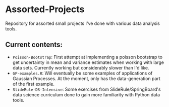 # Assorted-Projects
Repository for assorted small projects I've done with various data analysis tools.

## Current contents:

* `Poisson-Bootstrap`: First attempt at implementing a poisson bootstrap to get uncertainty in mean and variance estimates when working with large data sets. Currently working but considerably slower than I'd like.
* `GP-examples.R`: Will eventually be some examples of applications of Gaussian Processes. At the moment, only has the data-generation part of the first example.
* `SlideRule-DS-Intensive`: Some exercises from SlideRule/SpringBoard's data science curriculum done to gain more familiarity with Python data tools.
